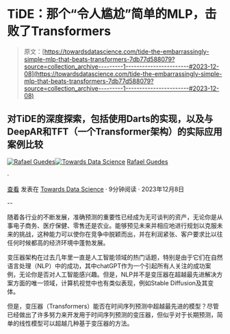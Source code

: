 # TiDE：那个“令人尴尬”简单的MLP，击败了Transformers

> 原文：[https://towardsdatascience.com/tide-the-embarrassingly-simple-mlp-that-beats-transformers-7db77d588079?source=collection_archive---------1-----------------------#2023-12-08](https://towardsdatascience.com/tide-the-embarrassingly-simple-mlp-that-beats-transformers-7db77d588079?source=collection_archive---------1-----------------------#2023-12-08)

## 对TiDE的深度探索，包括使用Darts的实现，以及与DeepAR和TFT（一个Transformer架构）的实际应用案例比较

[](https://medium.com/@rjguedes?source=post_page-----7db77d588079--------------------------------)[![Rafael Guedes](../Images/b3d000b3bce0113d2b2727e84db04870.png)](https://medium.com/@rjguedes?source=post_page-----7db77d588079--------------------------------)[](https://towardsdatascience.com/?source=post_page-----7db77d588079--------------------------------)[![Towards Data Science](../Images/a6ff2676ffcc0c7aad8aaf1d79379785.png)](https://towardsdatascience.com/?source=post_page-----7db77d588079--------------------------------) [Rafael Guedes](https://medium.com/@rjguedes?source=post_page-----7db77d588079--------------------------------)

·

[查看](https://medium.com/m/signin?actionUrl=https%3A%2F%2Fmedium.com%2F_%2Fsubscribe%2Fuser%2F2789d1da9c75&operation=register&redirect=https%3A%2F%2Ftowardsdatascience.com%2Ftide-the-embarrassingly-simple-mlp-that-beats-transformers-7db77d588079&user=Rafael+Guedes&userId=2789d1da9c75&source=post_page-2789d1da9c75----7db77d588079---------------------post_header-----------) 发表在 [Towards Data Science](https://towardsdatascience.com/?source=post_page-----7db77d588079--------------------------------) · 9分钟阅读 · 2023年12月8日 [](https://medium.com/m/signin?actionUrl=https%3A%2F%2Fmedium.com%2F_%2Fvote%2Ftowards-data-science%2F7db77d588079&operation=register&redirect=https%3A%2F%2Ftowardsdatascience.com%2Ftide-the-embarrassingly-simple-mlp-that-beats-transformers-7db77d588079&user=Rafael+Guedes&userId=2789d1da9c75&source=-----7db77d588079---------------------clap_footer-----------)

--

[](https://medium.com/m/signin?actionUrl=https%3A%2F%2Fmedium.com%2F_%2Fbookmark%2Fp%2F7db77d588079&operation=register&redirect=https%3A%2F%2Ftowardsdatascience.com%2Ftide-the-embarrassingly-simple-mlp-that-beats-transformers-7db77d588079&source=-----7db77d588079---------------------bookmark_footer-----------)

随着各行业的不断发展，准确预测的重要性已经成为无可谈判的资产，无论你是从事电子商务、医疗保健、零售还是农业。能够预见未来并相应地进行规划以克服未来的挑战，这种能力可以使你在竞争中脱颖而出，并在利润紧张、客户要求比以往任何时候都高的经济环境中蓬勃发展。

变压器架构在过去几年里一直是人工智能领域的热门话题，特别是由于它们在自然语言处理（NLP）中的成功，其中chatGPT作为一个引起所有人关注的成功案例，无论你是否对人工智能感兴趣。但是，NLP并不是变压器在超越最先进解决方案方面的唯一领域，计算机视觉中也有类似表现，例如Stable Diffusion及其变体。

但是，变压器（Transformers）能否在时间序列预测中超越最先进的模型？尽管已经做出了许多努力来开发用于时间序列预测的变压器，但似乎对于长期预测，简单的线性模型可以超越几种基于变压器的方法。
